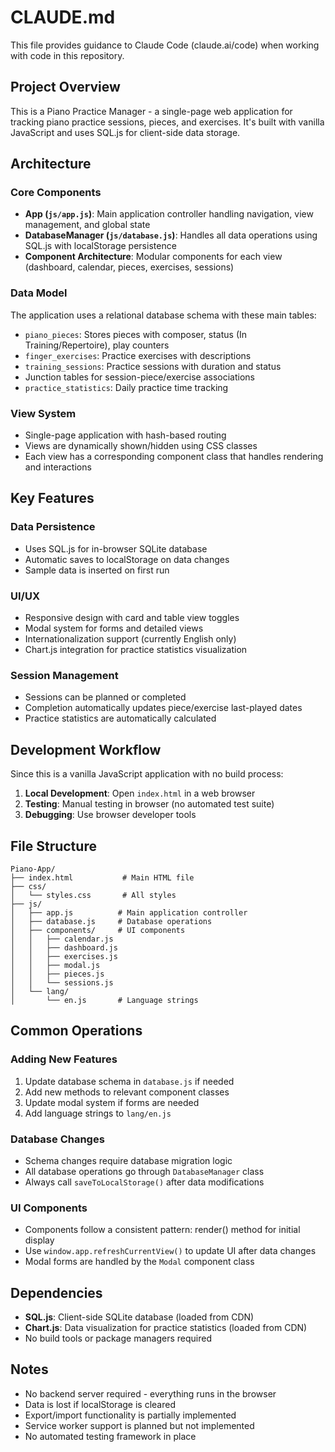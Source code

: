 # CLAUDE.md

This file provides guidance to Claude Code (claude.ai/code) when working with code in this repository.

## Project Overview

This is a Piano Practice Manager - a single-page web application for tracking piano practice sessions, pieces, and exercises. It's built with vanilla JavaScript and uses SQL.js for client-side data storage.

## Architecture

### Core Components
- **App (`js/app.js`)**: Main application controller handling navigation, view management, and global state
- **DatabaseManager (`js/database.js`)**: Handles all data operations using SQL.js with localStorage persistence
- **Component Architecture**: Modular components for each view (dashboard, calendar, pieces, exercises, sessions)

### Data Model
The application uses a relational database schema with these main tables:
- `piano_pieces`: Stores pieces with composer, status (In Training/Repertoire), play counters
- `finger_exercises`: Practice exercises with descriptions
- `training_sessions`: Practice sessions with duration and status
- Junction tables for session-piece/exercise associations
- `practice_statistics`: Daily practice time tracking

### View System
- Single-page application with hash-based routing
- Views are dynamically shown/hidden using CSS classes
- Each view has a corresponding component class that handles rendering and interactions

## Key Features

### Data Persistence
- Uses SQL.js for in-browser SQLite database
- Automatic saves to localStorage on data changes
- Sample data is inserted on first run

### UI/UX
- Responsive design with card and table view toggles
- Modal system for forms and detailed views
- Internationalization support (currently English only)
- Chart.js integration for practice statistics visualization

### Session Management
- Sessions can be planned or completed
- Completion automatically updates piece/exercise last-played dates
- Practice statistics are automatically calculated

## Development Workflow

Since this is a vanilla JavaScript application with no build process:

1. **Local Development**: Open `index.html` in a web browser
2. **Testing**: Manual testing in browser (no automated test suite)
3. **Debugging**: Use browser developer tools

## File Structure

```
Piano-App/
├── index.html           # Main HTML file
├── css/
│   └── styles.css       # All styles
├── js/
│   ├── app.js          # Main application controller
│   ├── database.js     # Database operations
│   ├── components/     # UI components
│   │   ├── calendar.js
│   │   ├── dashboard.js
│   │   ├── exercises.js
│   │   ├── modal.js
│   │   ├── pieces.js
│   │   └── sessions.js
│   └── lang/
│       └── en.js       # Language strings
```

## Common Operations

### Adding New Features
1. Update database schema in `database.js` if needed
2. Add new methods to relevant component classes
3. Update modal system if forms are needed
4. Add language strings to `lang/en.js`

### Database Changes
- Schema changes require database migration logic
- All database operations go through `DatabaseManager` class
- Always call `saveToLocalStorage()` after data modifications

### UI Components
- Components follow a consistent pattern: render() method for initial display
- Use `window.app.refreshCurrentView()` to update UI after data changes
- Modal forms are handled by the `Modal` component class

## Dependencies

- **SQL.js**: Client-side SQLite database (loaded from CDN)
- **Chart.js**: Data visualization for practice statistics (loaded from CDN)
- No build tools or package managers required

## Notes

- No backend server required - everything runs in the browser
- Data is lost if localStorage is cleared
- Export/import functionality is partially implemented
- Service worker support is planned but not implemented
- No automated testing framework in place